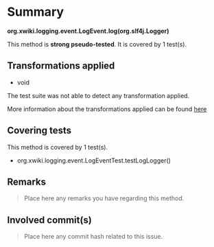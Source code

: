 # Summary
**org.xwiki.logging.event.LogEvent.log(org.slf4j.Logger)**

This method is **strong pseudo-tested**.
It is covered by 1 test(s). 


## Transformations applied

- void


The test suite was not able to detect any transformation applied.

More information about the transformations applied can be found [here](https://github.com/STAMP-project/pitest-descartes)

## Covering tests
This method is covered by 1 test(s).
* org.xwiki.logging.event.LogEventTest.testLogLogger()


## Remarks
> Place here any remarks you have regarding this method.

## Involved commit(s)

> Place here any commit hash related to this issue.

